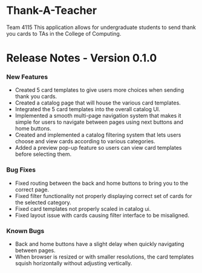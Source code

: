 # Thank-A-Teacher

Team 4115
This application allows for undergraduate students to send thank you cards to TAs in the College of Computing.

# Release Notes - Version 0.1.0
### New Features
- Created 5 card templates to give users more choices when sending thank you cards.
- Created a catalog page that will house the various card templates.
- Integrated the 5 card templates into the overall catalog UI.
- Implemented a smooth multi-page navigation system that makes it simple for users to navigate between pages using next buttons and home buttons.
- Created and implemented a catalog filtering system that lets users choose and view cards according to various categories.
- Added a preview pop-up feature so users can view card templates before selecting them.
### Bug Fixes
- Fixed routing between the back and home buttons to bring you to the correct page.
- Fixed filter functionality not properly displaying correct set of cards for the selected category.
- Fixed card templates not properly scaled in catalog ui.
- Fixed layout issue with cards causing filter interface to be misaligned.
### Known Bugs
- Back and home buttons have a slight delay when quickly navigating between pages.
- When browser is resized or with smaller resolutions, the card templates squish horizontally without adjusting vertically.
